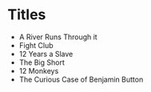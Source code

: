 
# Titles 

- A River Runs Through it 
- Fight Club
- 12 Years a Slave
- The Big Short
- 12 Monkeys
- The Curious Case of Benjamin Button
